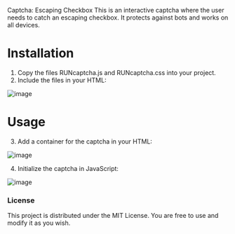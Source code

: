Captcha: Escaping Checkbox
This is an interactive captcha where the user needs to catch an escaping checkbox. It protects against bots and works on all devices.

# Installation
1. Copy the files RUNcaptcha.js and RUNcaptcha.css into your project.
2. Include the files in your HTML:

![image](https://github.com/user-attachments/assets/4c58dcee-a11a-4d50-bb05-2ee8df553322)


# Usage
3. Add a container for the captcha in your HTML:

![image](https://github.com/user-attachments/assets/8d1f6201-9b3f-4c64-a96e-1c1c2b9c553f)


4. Initialize the captcha in JavaScript:

![image](https://github.com/user-attachments/assets/eac320c0-1953-4178-abe1-a5393d34c269)


### License
This project is distributed under the MIT License. You are free to use and modify it as you wish.
